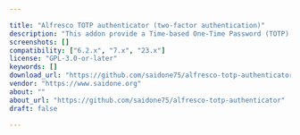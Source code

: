```yaml
---

title: "Alfresco TOTP authenticator (two-factor authentication)"
description: "This addon provide a Time-based One-Time Password (TOTP) for those who do not want to rely exclusively on password strength on public exposed servers. One-time tokens are generated offline e.g. with a 3rd party app on your smartphone. Owner https://www.saidone.org Versions ACS v6.2 (community) or later License Type GPLv3 Project Page https://github.com/saidone75/alfresco-totp-authenticator Download Page https://github.com/saidone75/alfresco-totp-authenticator Tag alfresco acs authentication totp Component Type AMP Extension Points Webscripts, Share components Installation AMP Packages for platform and Share Products ACS"
screenshots: []
compatibility: ["6.2.x", "7.x", "23.x"]
license: "GPL-3.0-or-later"
keywords: []
download_url: "https://github.com/saidone75/alfresco-totp-authenticator"
vendor: "https://www.saidone.org"
about: ""
about_url: "https://github.com/saidone75/alfresco-totp-authenticator"
draft: false

---
```


